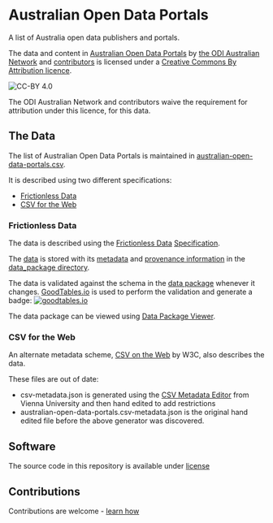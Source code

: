# Australian Open Data Portals

A list of Australia open data publishers and portals.

The data and content in [Australian Open Data Portals][gh-repo] by [the ODI Australian Network](https://theodi.org.au) and [contributors][gh_contributors] is licensed under a [Creative Commons By Attribution licence](https://creativecommons.org/licenses/by/4.0/).

![CC-BY 4.0](https://i.creativecommons.org/l/by/4.0/88x31.png)

The ODI Australian Network and contributors waive the requirement for attribution under this licence, for this data.

## The Data

The list of Australian Open Data Portals is maintained in [australian-open-data-portals.csv][dp_data].

It is described using two different specifications:

- [Frictionless Data](#frictionless-data)
- [CSV for the Web](#csv-for-the-web)

### Frictionless Data

The data is described using the [Frictionless Data](http://frictionlessdata.io) [Specification](http://frictionlessdata.io/specs/).

The [data][dp_data] is stored with its [metadata][dp_datapackage_json] and [provenance information][dp_provenance] in the [data_package directory][dp_dir].

The data is validated against the schema in the [data package][dp_datapackage_json] whenever it changes. [GoodTables.io](http://goodtables.io/) is used to perform the validation and generate a badge:
[![goodtables.io](https://goodtables.io/badge/github/Stephen-Gates/Australian-Open-Data-Portals.svg)](https://goodtables.io/github/Stephen-Gates/Australian-Open-Data-Portals)

The data package can be viewed using [Data Package Viewer](http://data.okfn.org/tools/view?url=https%3A%2F%2Fraw.githubusercontent.com%2FODIQueensland%2Fopendataportals%2Fmaster%2Fdata_package%2Fdatapackage.json).

### CSV for the Web

 An alternate metadata scheme, [CSV on the Web](https://www.w3.org/standards/techs/csv#w3c_all) by W3C, also describes the data.

 These files are out of date:

  - csv-metadata.json is generated using the [CSV Metadata Editor](http://data.wu.ac.at/csvengine/csvm/editor) from Vienna University and then hand edited to add restrictions
  - australian-open-data-portals.csv-metadata.json is the original hand edited file before the above generator was discovered.

## Software

The source code in this repository is available under [license][gh_license]

## Contributions

Contributions are welcome - [learn how][gh_contributing]

[contact]: https://theodi.org.au/contact/
[gh-repo]: https://github.com/ODIQueensland/Australian-Open-Data-Portals
[gh_issues]: https://github.com/ODIQueensland/Australian-Open-Data-Portals/issues
[gh_readme]: https://github.com/ODIQueensland/Australian-Open-Data-Portals/blob/master/README.md
[gh_code_of_conduct]: https://github.com/ODIQueensland/Australian-Open-Data-Portals
[gh_license]: https://github.com/ODIQueensland/Australian-Open-Data-Portals/blob/master/LICENSE
[gh_contributors]: https://github.com/ODIQueensland/Australian-Open-Data-Portals/graphs/contributors
[gh_contributing]: https://github.com/ODIQueensland/Australian-Open-Data-Portals/blob/master/.github/CONTRIBUTING.md
[dp_dir]: https://github.com/ODIQueensland/Australian-Open-Data-Portals/blob/master/data_package/
[dp_data]: https://github.com/ODIQueensland/Australian-Open-Data-Portals/blob/master/data_package/data/australian-open-data-portals.csv
[dp_provenance]: https://github.com/ODIQueensland/Australian-Open-Data-Portals/blob/master/data_package/readme.md
[dp_datapackage_json]: https://github.com/ODIQueensland/Australian-Open-Data-Portals/blob/master/data_package/datapackage.json
